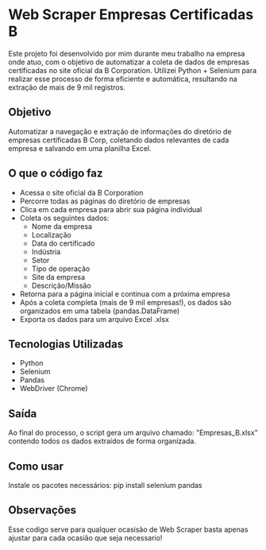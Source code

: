 # Web Scraper Empresas Certificadas B

Este projeto foi desenvolvido por mim durante meu trabalho na empresa onde atuo, com o objetivo de automatizar a coleta de dados de empresas certificadas no site oficial da B Corporation. Utilizei Python + Selenium para realizar esse processo de forma eficiente e automática, resultando na extração de mais de 9 mil registros.

## Objetivo

Automatizar a navegação e extração de informações do diretório de empresas certificadas B Corp, coletando dados relevantes de cada empresa e salvando em uma planilha Excel.

## O que o código faz

- Acessa o site oficial da B Corporation
- Percorre todas as páginas do diretório de empresas
- Clica em cada empresa para abrir sua página individual
- Coleta os seguintes dados:
  - Nome da empresa
  - Localização
  - Data do certificado
  - Indústria
  - Setor
  - Tipo de operação
  - Site da empresa
  - Descrição/Missão
- Retorna para a página inicial e continua com a próxima empresa
- Após a coleta completa (mais de 9 mil empresas!), os dados são organizados em uma tabela (pandas.DataFrame)
- Exporta os dados para um arquivo Excel .xlsx

## Tecnologias Utilizadas

- Python
- Selenium
- Pandas
- WebDriver (Chrome)

## Saída

Ao final do processo, o script gera um arquivo chamado: "Empresas_B.xlsx" contendo todos os dados extraídos de forma organizada.

## Como usar

Instale os pacotes necessários:
pip install selenium pandas

## Observações

Esse codigo serve para qualquer ocasisão de Web Scraper basta apenas ajustar para cada ocasião que seja necessario!

